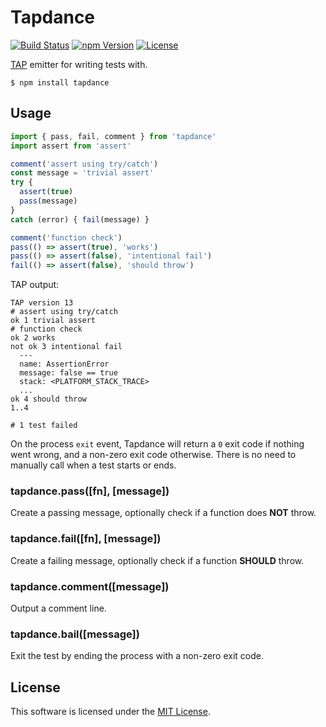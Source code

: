 # Tapdance

[![Build Status](https://img.shields.io/travis/0x8890/tapdance/master.svg?style=flat-square)](https://travis-ci.org/0x8890/tapdance)
[![npm Version](https://img.shields.io/npm/v/tapdance.svg?style=flat-square)](https://www.npmjs.com/package/tapdance)
[![License](https://img.shields.io/npm/l/tapdance.svg?style=flat-square)](https://raw.githubusercontent.com/0x8890/tapdance/master/LICENSE)

[TAP](https://testanything.org) emitter for writing tests with.

```
$ npm install tapdance
```


## Usage

```js
import { pass, fail, comment } from 'tapdance'
import assert from 'assert'

comment('assert using try/catch')
const message = 'trivial assert'
try {
  assert(true)
  pass(message)
}
catch (error) { fail(message) }

comment('function check')
pass(() => assert(true), 'works')
pass(() => assert(false), 'intentional fail')
fail(() => assert(false), 'should throw')
```

TAP output:

```
TAP version 13
# assert using try/catch
ok 1 trivial assert
# function check
ok 2 works
not ok 3 intentional fail
  ---
  name: AssertionError
  message: false == true
  stack: <PLATFORM_STACK_TRACE>
  ...
ok 4 should throw
1..4

# 1 test failed
```

On the process `exit` event, Tapdance will return a `0` exit code if nothing went wrong, and a non-zero exit code otherwise. There is no need to manually call when a test starts or ends.


### tapdance.pass([fn], [message])

Create a passing message, optionally check if a function does **NOT** throw.


### tapdance.fail([fn], [message])

Create a failing message, optionally check if a function **SHOULD** throw.


### tapdance.comment([message])

Output a comment line.


### tapdance.bail([message])

Exit the test by ending the process with a non-zero exit code.


## License

This software is licensed under the [MIT License](//github.com/0x8890/tapdance/blob/master/LICENSE).
